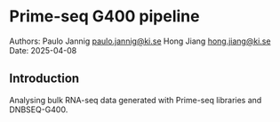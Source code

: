 
# Prime-seq G400 pipeline
Authors:  Paulo Jannig paulo.jannig@ki.se
          Hong Jiang hong.jiang@ki.se
Date: 2025-04-08

## Introduction
Analysing bulk RNA-seq data generated with Prime-seq libraries and DNBSEQ-G400.
